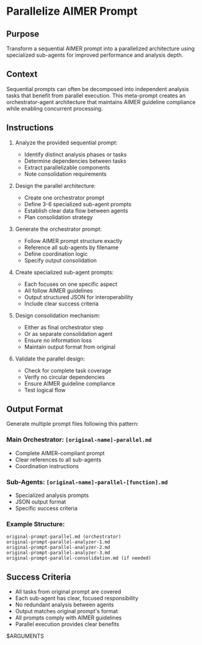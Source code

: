 # Parallelize AIMER Prompt

## Purpose
Transform a sequential AIMER prompt into a parallelized architecture using specialized sub-agents for improved performance and analysis depth.

## Context
Sequential prompts can often be decomposed into independent analysis tasks that benefit from parallel execution. This meta-prompt creates an orchestrator-agent architecture that maintains AIMER guideline compliance while enabling concurrent processing.

## Instructions

1. Analyze the provided sequential prompt:
   - Identify distinct analysis phases or tasks
   - Determine dependencies between tasks
   - Extract parallelizable components
   - Note consolidation requirements

2. Design the parallel architecture:
   - Create one orchestrator prompt
   - Define 3-6 specialized sub-agent prompts
   - Establish clear data flow between agents
   - Plan consolidation strategy

3. Generate the orchestrator prompt:
   - Follow AIMER prompt structure exactly
   - Reference all sub-agents by filename
   - Define coordination logic
   - Specify output consolidation

4. Create specialized sub-agent prompts:
   - Each focuses on one specific aspect
   - All follow AIMER guidelines
   - Output structured JSON for interoperability
   - Include clear success criteria

5. Design consolidation mechanism:
   - Either as final orchestrator step
   - Or as separate consolidation agent
   - Ensure no information loss
   - Maintain output format from original

6. Validate the parallel design:
   - Check for complete task coverage
   - Verify no circular dependencies
   - Ensure AIMER guideline compliance
   - Test logical flow

## Output Format

Generate multiple prompt files following this pattern:

### Main Orchestrator: `[original-name]-parallel.md`
- Complete AIMER-compliant prompt
- Clear references to all sub-agents
- Coordination instructions

### Sub-Agents: `[original-name]-parallel-[function].md`
- Specialized analysis prompts
- JSON output format
- Specific success criteria

### Example Structure:
```
original-prompt-parallel.md (orchestrator)
original-prompt-parallel-analyzer-1.md
original-prompt-parallel-analyzer-2.md
original-prompt-parallel-analyzer-3.md
original-prompt-parallel-consolidation.md (if needed)
```

## Success Criteria

- All tasks from original prompt are covered
- Each sub-agent has clear, focused responsibility
- No redundant analysis between agents
- Output matches original prompt's format
- All prompts comply with AIMER guidelines
- Parallel execution provides clear benefits

$ARGUMENTS
